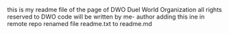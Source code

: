 this is my readme file of the page of DWO Duel World Organization
all rights reserved to DWO
code will be written by me- author
adding this ine in remote repo
renamed file readme.txt to readme.md